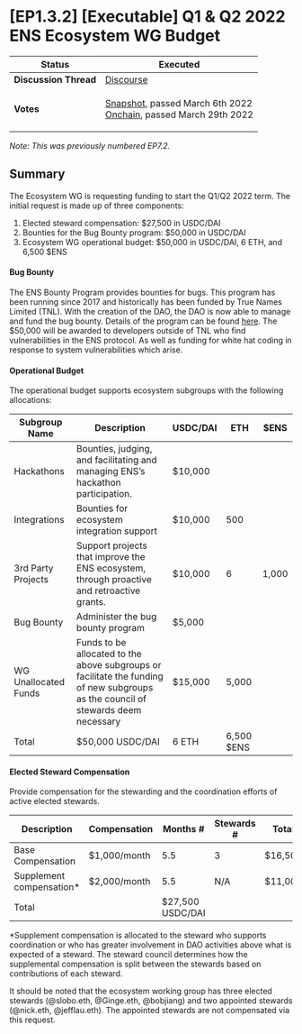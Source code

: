 # \[EP1.3.2] \[Executable] Q1 & Q2 2022 ENS Ecosystem WG Budget

| **Status**            | Executed                                                                                                                                                                                                                                                                                                                                                                                          |
| --------------------- | ------------------------------------------------------------------------------------------------------------------------------------------------------------------------------------------------------------------------------------------------------------------------------------------------------------------------------------------------------------------------------------------------- |
| **Discussion Thread** | [Discourse](https://discuss.ens.domains/t/q1-q2-2022-ecosystem-working-group-budget-request/10195)                                                                                                                                                                                                                                                                                                |
| **Votes**             | <p><a href="https://snapshot.org/#/ens.eth/proposal/0x8b68ebc34b590488000bd5a73c7fe1e66e7d405ab26eda7c0c8191230363d4d0">Snapshot</a>, passed March 6th 2022<br><a href="https://www.withtally.com/governance/eip155:1:0x323A76393544d5ecca80cd6ef2A560C6a395b7E3/proposal/115615865324623814833258987703837575663427750121726187103053182962864855260310">Onchain</a>, passed March 29th 2022</p> |

_Note: This was previously numbered EP7.2._

## Summary

The Ecosystem WG is requesting funding to start the Q1/Q2 2022 term. The initial request is made up of three components:

1. Elected steward compensation: $27,500 in USDC/DAI
2. Bounties for the Bug Bounty program: $50,000 in USDC/DAI
3. Ecosystem WG operational budget: $50,000 in USDC/DAI, 6 ETH, and 6,500 $ENS

#### Bug Bounty

The ENS Bounty Program provides bounties for bugs. This program has been running since 2017 and historically has been funded by True Names Limited (TNL). With the creation of the DAO, the DAO is now able to manage and fund the bug bounty. Details of the program can be found [here](https://docs.ens.domains/bug-bounty-program). The $50,000 will be awarded to developers outside of TNL who find vulnerabilities in the ENS protocol. As well as funding for white hat coding in response to system vulnerabilities which arise.

#### Operational Budget

The operational budget supports ecosystem subgroups with the following allocations:

| Subgroup Name        | Description                                                                                                                       | USDC/DAI | ETH        | $ENS  |
| -------------------- | --------------------------------------------------------------------------------------------------------------------------------- | -------- | ---------- | ----- |
| Hackathons           | Bounties, judging, and facilitating and managing ENS’s hackathon participation.                                                   | $10,000  |            |       |
| Integrations         | Bounties for ecosystem integration support                                                                                        | $10,000  | 500        |       |
| 3rd Party Projects   | Support projects that improve the ENS ecosystem, through proactive and retroactive grants.                                        | $10,000  | 6          | 1,000 |
| Bug Bounty           | Administer the bug bounty program                                                                                                 | $5,000   |            |       |
| WG Unallocated Funds | Funds to be allocated to the above subgroups or facilitate the funding of new subgroups as the council of stewards deem necessary | $15,000  | 5,000      |       |
| Total                | $50,000 USDC/DAI                                                                                                                  | 6 ETH    | 6,500 $ENS |       |

#### Elected Steward Compensation

Provide compensation for the stewarding and the coordination efforts of active elected stewards.

| Description               | Compensation | Months #         | Stewards # | Total   |
| ------------------------- | ------------ | ---------------- | ---------- | ------- |
| Base Compensation         | $1,000/month | 5.5              | 3          | $16,500 |
| Supplement compensation\* | $2,000/month | 5.5              | N/A        | $11,000 |
| Total                     |              | $27,500 USDC/DAI |            |         |

\*Supplement compensation is allocated to the steward who supports coordination or who has greater involvement in DAO activities above what is expected of a steward. The steward council determines how the supplemental compensation is split between the stewards based on contributions of each steward.

It should be noted that the ecosystem working group has three elected stewards (@slobo.eth, @Ginge.eth, @bobjiang) and two appointed stewards (@nick.eth, @jefflau.eth). The appointed stewards are not compensated via this request.
